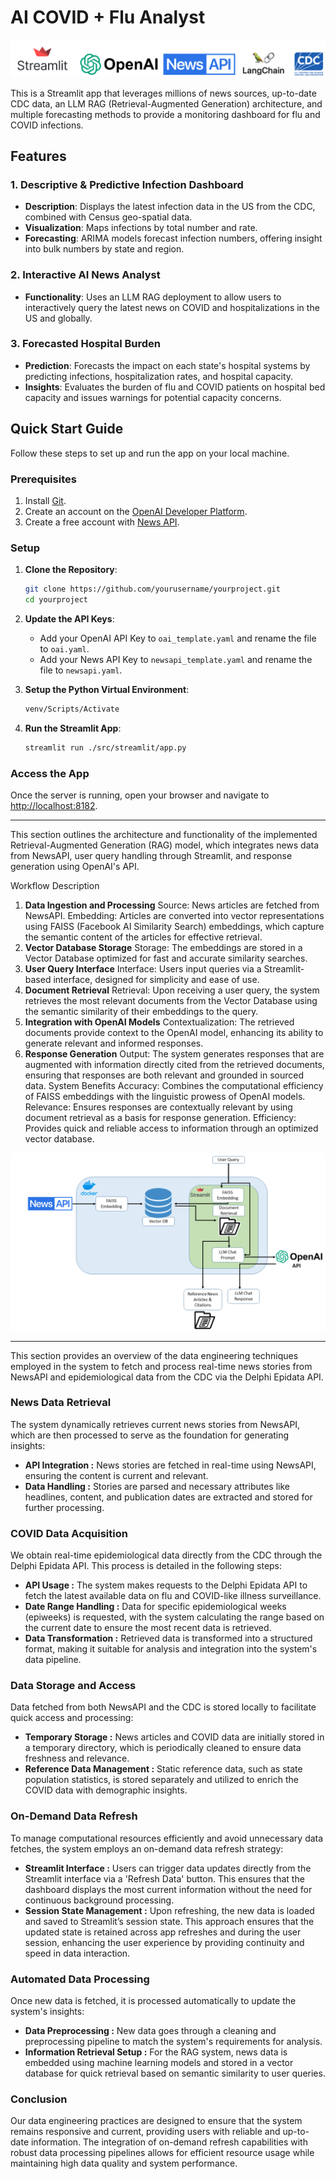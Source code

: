 # AI COVID + Flu Analyst

![Logo Banner](data/assets/logo_banner.png)

This is a Streamlit app that leverages millions of news sources, up-to-date CDC data, an LLM RAG (Retrieval-Augmented Generation) architecture, and multiple forecasting methods to provide a monitoring dashboard for flu and COVID infections.

## Features

### 1. Descriptive & Predictive Infection Dashboard
- **Description**: Displays the latest infection data in the US from the CDC, combined with Census geo-spatial data.
- **Visualization**: Maps infections by total number and rate.
- **Forecasting**: ARIMA models forecast infection numbers, offering insight into bulk numbers by state and region.

### 2. Interactive AI News Analyst
- **Functionality**: Uses an LLM RAG deployment to allow users to interactively query the latest news on COVID and hospitalizations in the US and globally.

### 3. Forecasted Hospital Burden
- **Prediction**: Forecasts the impact on each state's hospital systems by predicting infections, hospitalization rates, and hospital capacity.
- **Insights**: Evaluates the burden of flu and COVID patients on hospital bed capacity and issues warnings for potential capacity concerns.

## Quick Start Guide

Follow these steps to set up and run the app on your local machine.

### Prerequisites
1. Install [Git](https://git-scm.com/book/en/v2/Getting-Started-Installing-Git).
2. Create an account on the [OpenAI Developer Platform](https://platform.openai.com/docs/overview).
3. Create a free account with [News API](https://newsapi.ai/).

### Setup
1. **Clone the Repository**:
    ```sh
    git clone https://github.com/yourusername/yourproject.git
    cd yourproject
    ```

2. **Update the API Keys**:
   - Add your OpenAI API Key to `oai_template.yaml` and rename the file to `oai.yaml`.
   - Add your News API Key to `newsapi_template.yaml` and rename the file to `newsapi.yaml`.

3. **Setup the Python Virtual Environment**:
    ```sh
    venv/Scripts/Activate
    ```

4. **Run the Streamlit App**:
    ```sh
    streamlit run ./src/streamlit/app.py
    ```

### Access the App
Once the server is running, open your browser and navigate to [http://localhost:8182](http://localhost:8182).

---
This section outlines the architecture and functionality of the implemented Retrieval-Augmented Generation (RAG) model, which integrates news data from NewsAPI, user query handling through Streamlit, and response generation using OpenAI's API.

Workflow Description
1. **Data Ingestion and Processing**
        Source: News articles are fetched from NewsAPI.
        Embedding: Articles are converted into vector representations using FAISS (Facebook AI Similarity Search) embeddings, which capture the semantic content of the articles for effective retrieval.
2. **Vector Database Storage**
        Storage: The embeddings are stored in a Vector Database optimized for fast and accurate similarity searches.
3. **User Query Interface**
        Interface: Users input queries via a Streamlit-based interface, designed for simplicity and ease of use.
4. **Document Retrieval**
        Retrieval: Upon receiving a user query, the system retrieves the most relevant documents from the Vector Database using the semantic similarity of their embeddings to the query.
5. **Integration with OpenAI Models**
        Contextualization: The retrieved documents provide context to the OpenAI model, enhancing its ability to generate relevant and informed responses.
6. **Response Generation**
        Output: The system generates responses that are augmented with information directly cited from the retrieved documents, ensuring that responses are both relevant and grounded in sourced data.
        System Benefits
        Accuracy: Combines the computational efficiency of FAISS embeddings with the linguistic prowess of OpenAI models.
        Relevance: Ensures responses are contextually relevant by using document retrieval as a basis for response generation.
        Efficiency: Provides quick and reliable access to information through an optimized vector database.


![LLM RAG Diagram](data/assets/LLM_diagram.png)

---

This section provides an overview of the data engineering techniques employed in the system to fetch and process real-time news stories from NewsAPI and epidemiological data from the CDC via the Delphi Epidata API.

### News Data Retrieval
The system dynamically retrieves current news stories from NewsAPI, which are then processed to serve as the foundation for generating insights:

- **API Integration :** News stories are fetched in real-time using NewsAPI, ensuring the content is current and relevant.
- **Data Handling :** Stories are parsed and necessary attributes like headlines, content, and publication dates are extracted and stored for further processing.

### COVID Data Acquisition
We obtain real-time epidemiological data directly from the CDC through the Delphi Epidata API. This process is detailed in the following steps:

- **API Usage :** The system makes requests to the Delphi Epidata API to fetch the latest available data on flu and COVID-like illness surveillance.
- **Date Range Handling :** Data for specific epidemiological weeks (epiweeks) is requested, with the system calculating the range based on the current date to ensure the most recent data is retrieved.
- **Data Transformation :** Retrieved data is transformed into a structured format, making it suitable for analysis and integration into the system's data pipeline.


### Data Storage and Access
Data fetched from both NewsAPI and the CDC is stored locally to facilitate quick access and processing:

- **Temporary Storage :** News articles and COVID data are initially stored in a temporary directory, which is periodically cleaned to ensure data freshness and relevance.
- **Reference Data Management :** Static reference data, such as state population statistics, is stored separately and utilized to enrich the COVID data with demographic insights.

### On-Demand Data Refresh
To manage computational resources efficiently and avoid unnecessary data fetches, the system employs an on-demand data refresh strategy:

- **Streamlit Interface :** Users can trigger data updates directly from the Streamlit interface via a 'Refresh Data' button. This ensures that the dashboard displays the most current information without the need for continuous background processing.
- **Session State Management :** Upon refreshing, the new data is loaded and saved to Streamlit’s session state. This approach ensures that the updated state is retained across app refreshes and during the user session, enhancing the user experience by providing continuity and speed in data interaction.

### Automated Data Processing
Once new data is fetched, it is processed automatically to update the system's insights:

- **Data Preprocessing :** New data goes through a cleaning and preprocessing pipeline to match the system's requirements for analysis.
- **Information Retrieval Setup :** For the RAG system, news data is embedded using machine learning models and stored in a vector database for quick retrieval based on semantic similarity to user queries.

### Conclusion
Our data engineering practices are designed to ensure that the system remains responsive and current, providing users with reliable and up-to-date information. The integration of on-demand refresh capabilities with robust data processing pipelines allows for efficient resource usage while maintaining high data quality and system performance.